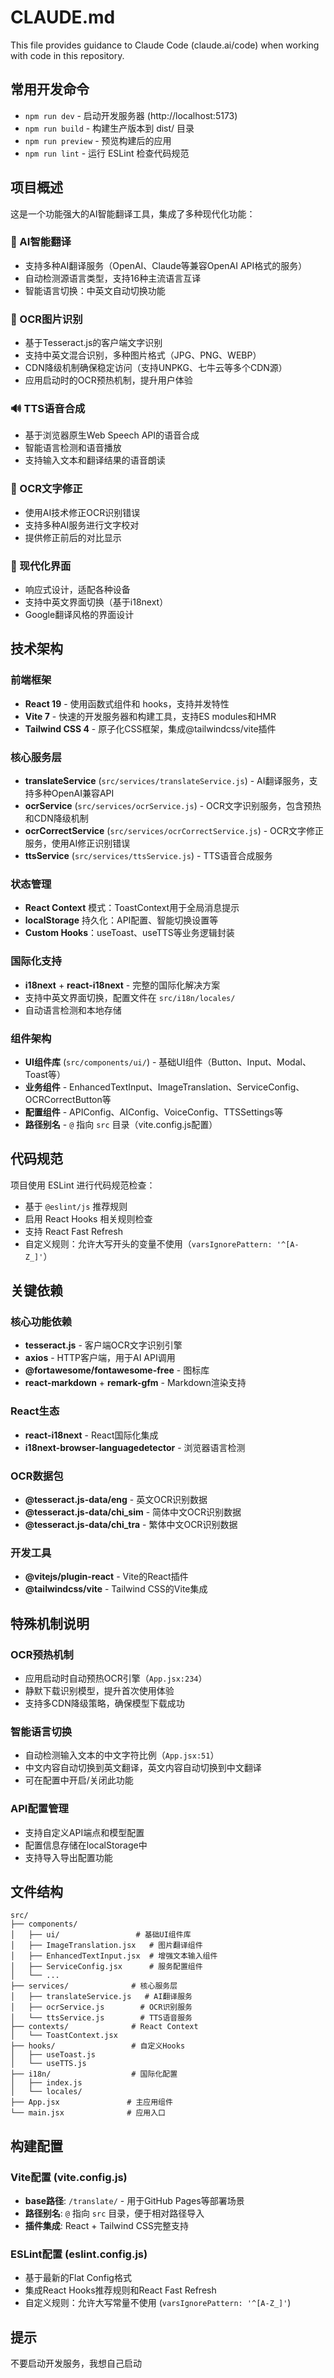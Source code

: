 # CLAUDE.md

This file provides guidance to Claude Code (claude.ai/code) when working with code in this repository.

## 常用开发命令

- `npm run dev` - 启动开发服务器 (http://localhost:5173)
- `npm run build` - 构建生产版本到 dist/ 目录
- `npm run preview` - 预览构建后的应用
- `npm run lint` - 运行 ESLint 检查代码规范

## 项目概述

这是一个功能强大的AI智能翻译工具，集成了多种现代化功能：

### 🤖 AI智能翻译
- 支持多种AI翻译服务（OpenAI、Claude等兼容OpenAI API格式的服务）
- 自动检测源语言类型，支持16种主流语言互译
- 智能语言切换：中英文自动切换功能

### 📸 OCR图片识别
- 基于Tesseract.js的客户端文字识别
- 支持中英文混合识别，多种图片格式（JPG、PNG、WEBP）
- CDN降级机制确保稳定访问（支持UNPKG、七牛云等多个CDN源）
- 应用启动时的OCR预热机制，提升用户体验

### 🔊 TTS语音合成
- 基于浏览器原生Web Speech API的语音合成
- 智能语言检测和语音播放
- 支持输入文本和翻译结果的语音朗读

### 🔧 OCR文字修正
- 使用AI技术修正OCR识别错误
- 支持多种AI服务进行文字校对
- 提供修正前后的对比显示

### 🎨 现代化界面
- 响应式设计，适配各种设备
- 支持中英文界面切换（基于i18next）
- Google翻译风格的界面设计

## 技术架构

### 前端框架
- **React 19** - 使用函数式组件和 hooks，支持并发特性
- **Vite 7** - 快速的开发服务器和构建工具，支持ES modules和HMR
- **Tailwind CSS 4** - 原子化CSS框架，集成@tailwindcss/vite插件

### 核心服务层
- **translateService** (`src/services/translateService.js`) - AI翻译服务，支持多种OpenAI兼容API
- **ocrService** (`src/services/ocrService.js`) - OCR文字识别服务，包含预热和CDN降级机制
- **ocrCorrectService** (`src/services/ocrCorrectService.js`) - OCR文字修正服务，使用AI修正识别错误
- **ttsService** (`src/services/ttsService.js`) - TTS语音合成服务

### 状态管理
- **React Context** 模式：ToastContext用于全局消息提示
- **localStorage** 持久化：API配置、智能切换设置等
- **Custom Hooks**：useToast、useTTS等业务逻辑封装

### 国际化支持
- **i18next** + **react-i18next** - 完整的国际化解决方案
- 支持中英文界面切换，配置文件在 `src/i18n/locales/`
- 自动语言检测和本地存储

### 组件架构
- **UI组件库** (`src/components/ui/`) - 基础UI组件（Button、Input、Modal、Toast等）
- **业务组件** - EnhancedTextInput、ImageTranslation、ServiceConfig、OCRCorrectButton等
- **配置组件** - APIConfig、AIConfig、VoiceConfig、TTSSettings等
- **路径别名** - `@` 指向 `src` 目录（vite.config.js配置）

## 代码规范

项目使用 ESLint 进行代码规范检查：
- 基于 `@eslint/js` 推荐规则
- 启用 React Hooks 相关规则检查
- 支持 React Fast Refresh
- 自定义规则：允许大写开头的变量不使用（`varsIgnorePattern: '^[A-Z_]'`）

## 关键依赖

### 核心功能依赖
- **tesseract.js** - 客户端OCR文字识别引擎
- **axios** - HTTP客户端，用于AI API调用
- **@fortawesome/fontawesome-free** - 图标库
- **react-markdown** + **remark-gfm** - Markdown渲染支持

### React生态
- **react-i18next** - React国际化集成
- **i18next-browser-languagedetector** - 浏览器语言检测

### OCR数据包
- **@tesseract.js-data/eng** - 英文OCR识别数据
- **@tesseract.js-data/chi_sim** - 简体中文OCR识别数据
- **@tesseract.js-data/chi_tra** - 繁体中文OCR识别数据

### 开发工具
- **@vitejs/plugin-react** - Vite的React插件
- **@tailwindcss/vite** - Tailwind CSS的Vite集成

## 特殊机制说明

### OCR预热机制
- 应用启动时自动预热OCR引擎（`App.jsx:234`）
- 静默下载识别模型，提升首次使用体验
- 支持多CDN降级策略，确保模型下载成功

### 智能语言切换
- 自动检测输入文本的中文字符比例（`App.jsx:51`）
- 中文内容自动切换到英文翻译，英文内容自动切换到中文翻译
- 可在配置中开启/关闭此功能

### API配置管理
- 支持自定义API端点和模型配置
- 配置信息存储在localStorage中
- 支持导入导出配置功能

## 文件结构

```
src/
├── components/
│   ├── ui/                 # 基础UI组件库
│   ├── ImageTranslation.jsx   # 图片翻译组件
│   ├── EnhancedTextInput.jsx  # 增强文本输入组件
│   ├── ServiceConfig.jsx      # 服务配置组件
│   └── ...
├── services/              # 核心服务层
│   ├── translateService.js   # AI翻译服务
│   ├── ocrService.js        # OCR识别服务
│   └── ttsService.js        # TTS语音服务
├── contexts/              # React Context
│   └── ToastContext.jsx
├── hooks/                 # 自定义Hooks
│   ├── useToast.js
│   └── useTTS.js
├── i18n/                  # 国际化配置
│   ├── index.js
│   └── locales/
├── App.jsx               # 主应用组件
└── main.jsx              # 应用入口
```

## 构建配置

### Vite配置 (vite.config.js)
- **base路径**: `/translate/` - 用于GitHub Pages等部署场景
- **路径别名**: `@` 指向 `src` 目录，便于相对路径导入
- **插件集成**: React + Tailwind CSS完整支持

### ESLint配置 (eslint.config.js)
- 基于最新的Flat Config格式
- 集成React Hooks推荐规则和React Fast Refresh
- 自定义规则：允许大写常量不使用 (`varsIgnorePattern: '^[A-Z_]'`)

## 提示

不要启动开发服务，我想自己启动